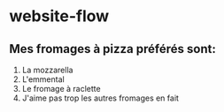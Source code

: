 # website-flow

## Mes fromages à pizza préférés sont:

1. La mozzarella
2. L'emmental
3. Le fromage à raclette
4. J'aime pas trop les autres fromages en fait
